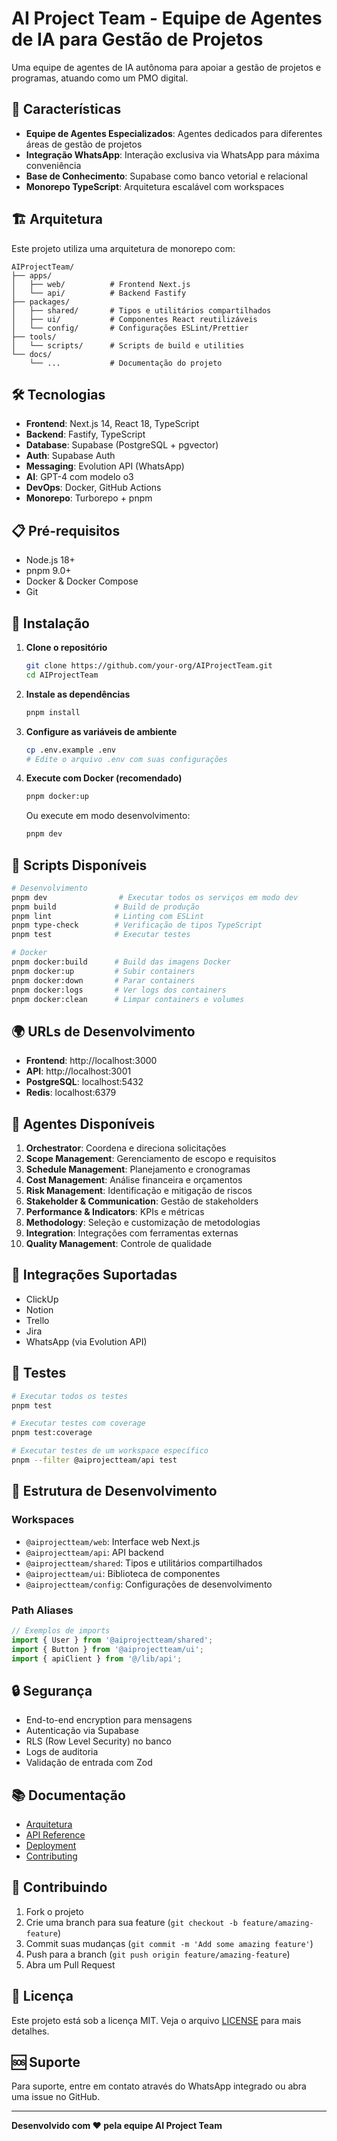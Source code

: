 # AI Project Team - Equipe de Agentes de IA para Gestão de Projetos

Uma equipe de agentes de IA autônoma para apoiar a gestão de projetos e programas, atuando como um PMO digital.

## 🚀 Características

- **Equipe de Agentes Especializados**: Agentes dedicados para diferentes áreas de gestão de projetos
- **Integração WhatsApp**: Interação exclusiva via WhatsApp para máxima conveniência
- **Base de Conhecimento**: Supabase como banco vetorial e relacional
- **Monorepo TypeScript**: Arquitetura escalável com workspaces

## 🏗️ Arquitetura

Este projeto utiliza uma arquitetura de monorepo com:

```
AIProjectTeam/
├── apps/
│   ├── web/          # Frontend Next.js
│   └── api/          # Backend Fastify
├── packages/
│   ├── shared/       # Tipos e utilitários compartilhados
│   ├── ui/           # Componentes React reutilizáveis
│   └── config/       # Configurações ESLint/Prettier
├── tools/
│   └── scripts/      # Scripts de build e utilities
└── docs/
    └── ...           # Documentação do projeto
```

## 🛠️ Tecnologias

- **Frontend**: Next.js 14, React 18, TypeScript
- **Backend**: Fastify, TypeScript
- **Database**: Supabase (PostgreSQL + pgvector)
- **Auth**: Supabase Auth
- **Messaging**: Evolution API (WhatsApp)
- **AI**: GPT-4 com modelo o3
- **DevOps**: Docker, GitHub Actions
- **Monorepo**: Turborepo + pnpm

## 📋 Pré-requisitos

- Node.js 18+
- pnpm 9.0+
- Docker & Docker Compose
- Git

## 🚀 Instalação

1. **Clone o repositório**
   ```bash
   git clone https://github.com/your-org/AIProjectTeam.git
   cd AIProjectTeam
   ```

2. **Instale as dependências**
   ```bash
   pnpm install
   ```

3. **Configure as variáveis de ambiente**
   ```bash
   cp .env.example .env
   # Edite o arquivo .env com suas configurações
   ```

4. **Execute com Docker (recomendado)**
   ```bash
   pnpm docker:up
   ```

   Ou execute em modo desenvolvimento:
   ```bash
   pnpm dev
   ```

## 🔧 Scripts Disponíveis

```bash
# Desenvolvimento
pnpm dev                # Executar todos os serviços em modo dev
pnpm build             # Build de produção
pnpm lint              # Linting com ESLint
pnpm type-check        # Verificação de tipos TypeScript
pnpm test              # Executar testes

# Docker
pnpm docker:build      # Build das imagens Docker
pnpm docker:up         # Subir containers
pnpm docker:down       # Parar containers
pnpm docker:logs       # Ver logs dos containers
pnpm docker:clean      # Limpar containers e volumes
```

## 🌍 URLs de Desenvolvimento

- **Frontend**: http://localhost:3000
- **API**: http://localhost:3001
- **PostgreSQL**: localhost:5432
- **Redis**: localhost:6379

## 🤖 Agentes Disponíveis

1. **Orchestrator**: Coordena e direciona solicitações
2. **Scope Management**: Gerenciamento de escopo e requisitos
3. **Schedule Management**: Planejamento e cronogramas
4. **Cost Management**: Análise financeira e orçamentos
5. **Risk Management**: Identificação e mitigação de riscos
6. **Stakeholder & Communication**: Gestão de stakeholders
7. **Performance & Indicators**: KPIs e métricas
8. **Methodology**: Seleção e customização de metodologias
9. **Integration**: Integrações com ferramentas externas
10. **Quality Management**: Controle de qualidade

## 🔗 Integrações Suportadas

- ClickUp
- Notion
- Trello
- Jira
- WhatsApp (via Evolution API)

## 🧪 Testes

```bash
# Executar todos os testes
pnpm test

# Executar testes com coverage
pnpm test:coverage

# Executar testes de um workspace específico
pnpm --filter @aiprojectteam/api test
```

## 📖 Estrutura de Desenvolvimento

### Workspaces

- `@aiprojectteam/web`: Interface web Next.js
- `@aiprojectteam/api`: API backend
- `@aiprojectteam/shared`: Tipos e utilitários compartilhados
- `@aiprojectteam/ui`: Biblioteca de componentes
- `@aiprojectteam/config`: Configurações de desenvolvimento

### Path Aliases

```typescript
// Exemplos de imports
import { User } from '@aiprojectteam/shared';
import { Button } from '@aiprojectteam/ui';
import { apiClient } from '@/lib/api';
```

## 🔒 Segurança

- End-to-end encryption para mensagens
- Autenticação via Supabase
- RLS (Row Level Security) no banco
- Logs de auditoria
- Validação de entrada com Zod

## 📚 Documentação

- [Arquitetura](./docs/architecture.md)
- [API Reference](./docs/api.md)
- [Deployment](./docs/deployment.md)
- [Contributing](./CONTRIBUTING.md)

## 🤝 Contribuindo

1. Fork o projeto
2. Crie uma branch para sua feature (`git checkout -b feature/amazing-feature`)
3. Commit suas mudanças (`git commit -m 'Add some amazing feature'`)
4. Push para a branch (`git push origin feature/amazing-feature`)
5. Abra um Pull Request

## 📄 Licença

Este projeto está sob a licença MIT. Veja o arquivo [LICENSE](LICENSE) para mais detalhes.

## 🆘 Suporte

Para suporte, entre em contato através do WhatsApp integrado ou abra uma issue no GitHub.

---

**Desenvolvido com ❤️ pela equipe AI Project Team** 